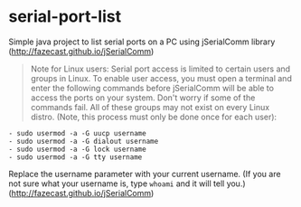 # serial-port-list
Simple java project to list serial ports on a PC using jSerialComm library (http://fazecast.github.io/jSerialComm)

> Note for Linux users: Serial port access is limited to certain users and groups in Linux. To enable user access, you must open a terminal and enter the following commands before jSerialComm will be able to access the ports on your system. Don't worry if some of the commands fail. All of these groups may not exist on every Linux distro. (Note, this process must only be done once for each user):

```
- sudo usermod -a -G uucp username
- sudo usermod -a -G dialout username
- sudo usermod -a -G lock username
- sudo usermod -a -G tty username
```
Replace the username parameter with your current username. (If you are not sure what your username is, type `whoami` and it will tell you.) (http://fazecast.github.io/jSerialComm) 
